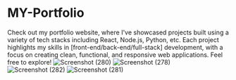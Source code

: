 # MY-Portfolio
Check out my portfolio website, where I've showcased projects built using a variety of tech stacks including React, Node.js, Python, etc. Each project highlights my skills in [front-end/back-end/full-stack] development, with a focus on creating clean, functional, and responsive web applications. Feel free to explore!
![Screenshot (280)](https://github.com/user-attachments/assets/227d894f-fbe2-4565-b9fe-f7615d3b6a02)
![Screenshot (278)](https://github.com/user-attachments/assets/dcfd9f07-03e0-4360-850f-6b5610499538)
![Screenshot (282)](https://github.com/user-attachments/assets/e6c5761e-4fe9-4dd0-b001-1df17469da17)
![Screenshot (281)](https://github.com/user-attachments/assets/d275f53e-518a-4c3b-b602-809c0694ea6d)
